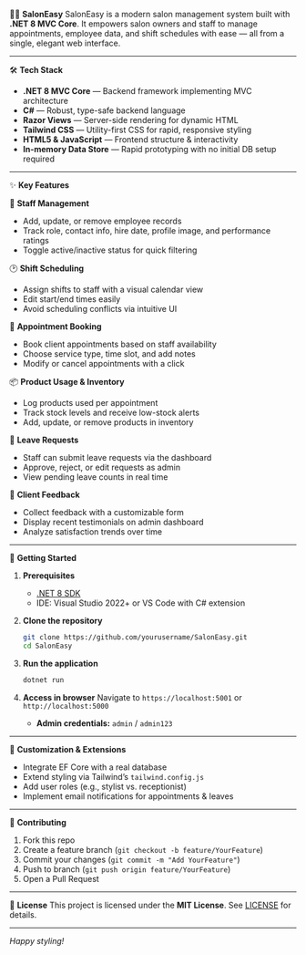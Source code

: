 💇‍♀️ **SalonEasy**
SalonEasy is a modern salon management system built with **.NET 8 MVC Core**. It empowers salon owners and staff to manage appointments, employee data, and shift schedules with ease — all from a single, elegant web interface.

---

🛠️ **Tech Stack**

* **.NET 8 MVC Core** — Backend framework implementing MVC architecture
* **C#** — Robust, type-safe backend language
* **Razor Views** — Server-side rendering for dynamic HTML
* **Tailwind CSS** — Utility-first CSS for rapid, responsive styling
* **HTML5 & JavaScript** — Frontend structure & interactivity
* **In-memory Data Store** — Rapid prototyping with no initial DB setup required

---

✨ **Key Features**

👥 **Staff Management**

* Add, update, or remove employee records
* Track role, contact info, hire date, profile image, and performance ratings
* Toggle active/inactive status for quick filtering

🕑 **Shift Scheduling**

* Assign shifts to staff with a visual calendar view
* Edit start/end times easily
* Avoid scheduling conflicts via intuitive UI

📅 **Appointment Booking**

* Book client appointments based on staff availability
* Choose service type, time slot, and add notes
* Modify or cancel appointments with a click

📦 **Product Usage & Inventory**

* Log products used per appointment
* Track stock levels and receive low-stock alerts
* Add, update, or remove products in inventory

📨 **Leave Requests**

* Staff can submit leave requests via the dashboard
* Approve, reject, or edit requests as admin
* View pending leave counts in real time

💬 **Client Feedback**

* Collect feedback with a customizable form
* Display recent testimonials on admin dashboard
* Analyze satisfaction trends over time


---

🚀 **Getting Started**

1. **Prerequisites**

   * [.NET 8 SDK](https://dotnet.microsoft.com/download)
   * IDE: Visual Studio 2022+ or VS Code with C# extension

2. **Clone the repository**

   ```bash
   git clone https://github.com/yourusername/SalonEasy.git
   cd SalonEasy
   ```

3. **Run the application**

   ```bash
   dotnet run
   ```

4. **Access in browser**
   Navigate to `https://localhost:5001` or `http://localhost:5000`

   * **Admin credentials:**  `admin` / `admin123`

---

🔧 **Customization & Extensions**

* Integrate EF Core with a real database
* Extend styling via Tailwind’s `tailwind.config.js`
* Add user roles (e.g., stylist vs. receptionist)
* Implement email notifications for appointments & leaves

---

🤝 **Contributing**

1. Fork this repo
2. Create a feature branch (`git checkout -b feature/YourFeature`)
3. Commit your changes (`git commit -m "Add YourFeature"`)
4. Push to branch (`git push origin feature/YourFeature`)
5. Open a Pull Request

---

📄 **License**
This project is licensed under the **MIT License**. See [LICENSE](LICENSE) for details.

---

*Happy styling!*
